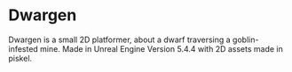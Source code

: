 # Dwargen
Dwargen is a small 2D platformer, about a dwarf traversing a goblin-infested mine. Made in Unreal Engine Version 5.4.4 with 2D assets made in piskel.
